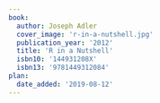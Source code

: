 ```yaml
---
book:
  author: Joseph Adler
  cover_image: 'r-in-a-nutshell.jpg'
  publication_year: '2012'
  title: 'R in a Nutshell'
  isbn10: '144931208X'
  isbn13: '9781449312084'
plan:
  date_added: '2019-08-12'
---
```

